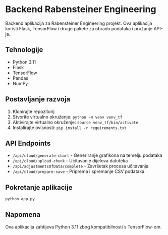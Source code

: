 # Backend Rabensteiner Engineering

Backend aplikacija za Rabensteiner Engineering projekt. Ova aplikacija koristi Flask, TensorFlow i druge pakete za obradu podataka i pružanje API-ja.

## Tehnologije

- Python 3.11
- Flask
- TensorFlow
- Pandas
- NumPy

## Postavljanje razvoja

1. Klonirajte repozitorij
2. Stvorite virtualno okruženje: `python -m venv venv_tf`
3. Aktivirajte virtualno okruženje: `source venv_tf/bin/activate`
4. Instalirajte ovisnosti: `pip install -r requirements.txt`

## API Endpoints

- `/api/cloud/generate-chart` - Generiranje grafikona na temelju podataka
- `/api/cloud/upload-chunk` - Učitavanje dijelova datoteka
- `/api/adjustmentsOfData/complete` - Završetak procesa učitavanja
- `/api/cloud/prepare-save` - Priprema i spremanje CSV podataka

## Pokretanje aplikacije

```bash
python app.py
```

## Napomena

Ova aplikacija zahtijeva Python 3.11 zbog kompatibilnosti s TensorFlow-om.